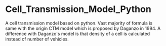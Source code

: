 # Cell_Transmission_Model_Python
A cell transmission model based on python.
Vast majority of formula is same with the origin CTM model which is proposed by Daganzo in 1994. A difference with Daganzo's model is that density of a cell is calculated instead of number of vehicles.
